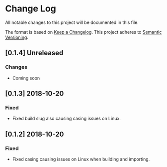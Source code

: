 # Change Log

All notable changes to this project will be documented in this file.

The format is based on [Keep a Changelog](http://keepachangelog.com/).
This project adheres to [Semantic Versioning](http://semver.org/).

## [0.1.4] Unreleased

### Changes

- Coming soon

## [0.1.3] 2018-10-20

### Fixed

- Fixed build slug also causing casing issues on Linux.


## [0.1.2] 2018-10-20

### Fixed

- Fixed casing causing issues on Linux when building and importing.